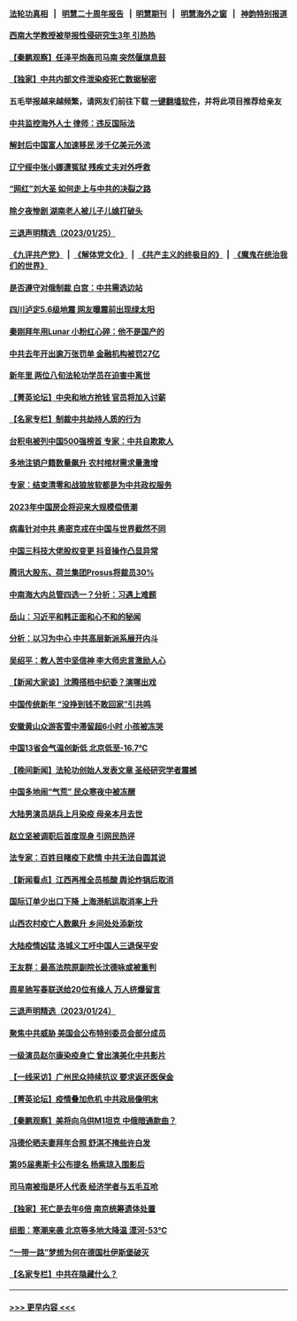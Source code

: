 #### [法轮功真相](https://github.com/gfw-breaker/truth/blob/master/README.md?t=0) &nbsp;&nbsp;|&nbsp;&nbsp; [明慧二十周年报告](https://github.com/gfw-breaker/mh-reports/blob/master/README.md?t=0) &nbsp;&nbsp;|&nbsp;&nbsp;[明慧期刊](https://github.com/gfw-breaker/mh-qikan) &nbsp;&nbsp;|&nbsp;&nbsp; [明慧海外之窗](https://github.com/gfw-breaker/mh-news/blob/master/README.md?t=0) &nbsp;&nbsp;|&nbsp;&nbsp; [神韵特别报道](https://github.com/gfw-breaker/mh-news/blob/master/shenyun.md?t=0)
#### [西南大学教授被举报性侵研究生3年 引热热](../pages/nsc413/n13915747.md?t=01261543) 
#### [【秦鹏观察】任泽平炮轰司马南 突然偃旗息鼓](../pages/nsc413/n13915618.md?t=01261543) 
#### [【独家】中共内部文件泄染疫死亡数据秘密](../pages/nsc413/n13915199.md?t=01261543) 
#### 五毛举报越来越频繁，请网友们前往下载 [一键翻墙软件](https://github.com/gfw-breaker/ssr-accounts)，并将此项目推荐给亲友
#### [中共监控海外人士 律师：违反国际法](../pages/nsc413/n13915579.md?t=01261543) 
#### [解封后中国富人加速移民 涉千亿美元外流](../pages/nsc413/n13915670.md?t=01261543) 
#### [辽宁绥中张小娜遭冤狱 残疾丈夫对外呼救](../pages/nsc413/n13915683.md?t=01261543) 
#### [“网红”刘大圣  如何走上与中共的决裂之路](../pages/nsc413/n13915701.md?t=01261543) 
#### [除夕夜惨剧 湖南老人被儿子儿媳打破头](../pages/nsc413/n13915407.md?t=01261543) 
#### [三退声明精选（2023/01/25）](../pages/nsc413/n13915699.md?t=01261543) 
#### [《九评共产党》](https://github.com/begood0513/9ping.md/blob/master/README.md) &nbsp;|&nbsp; [《解体党文化》](../../../../jtdwh.md/blob/master/README.md)  &nbsp;|&nbsp; [《共产主义的终极目的》](../../../../gczydzjmd.md/blob/master/README.md) &nbsp;|&nbsp; [《魔鬼在统治我们的世界》](../../../../mgztzwmdsj.md/blob/master/README.md) 
#### [是否遵守对俄制裁 白宫：中共需选边站](../pages/nsc413/n13915584.md?t=01261543) 
#### [四川泸定5.6级地震 网友曝震前出现绿太阳](../pages/nsc413/n13915590.md?t=01261543) 
#### [秦刚拜年用Lunar 小粉红心碎：他不是国产的](../pages/nsc413/n13915341.md?t=01261543) 
#### [中共去年开出逾万张罚单 金融机构被罚27亿](../pages/nsc413/n13915569.md?t=01261543) 
#### [新年里 两位八旬法轮功学员在迫害中离世](../pages/nsc413/n13915319.md?t=01261543) 
#### [【菁英论坛】中央和地方抢钱 官员将加入讨薪](../pages/nsc413/n13915576.md?t=01261543) 
#### [【名家专栏】制裁中共劫持人质的行为](../pages/nsc413/n13914708.md?t=01261543) 
#### [台积电被列中国500强榜首 专家：中共自欺欺人](../pages/nsc413/n13915338.md?t=01261543) 
#### [多地注销户籍数量飙升 农村棺材需求量激增](../pages/nsc413/n13915510.md?t=01261543) 
#### [专家：结束清零和战狼放软都是为中共政权服务](../pages/nsc413/n13915521.md?t=01261543) 
#### [2023年中国房企将迎来大规模偿债潮](../pages/nsc413/n13915532.md?t=01261543) 
#### [病毒针对中共 奥密克戎在中国与世界截然不同](../pages/nsc413/n13915272.md?t=01261543) 
#### [中国三科技大佬股权变更 抖音操作凸显异常](../pages/nsc413/n13915452.md?t=01261543) 
#### [腾讯大股东、荷兰集团Prosus将裁员30%](../pages/nsc413/n13915500.md?t=01261543) 
#### [中南海大内总管四选一？分析：习遇上难题](../pages/nsc413/n13915274.md?t=01261543) 
#### [岳山：习近平和韩正面和心不和的秘闻](../pages/nsc413/n13915345.md?t=01261543) 
#### [分析：以习为中心 中共高层新派系展开内斗](../pages/nsc413/n13914955.md?t=01261543) 
#### [吴绍平：教人苦中坚信神 李大师忠言激励人心](../pages/nsc413/n13915306.md?t=01261543) 
#### [【新闻大家谈】沈腾搭档中纪委？演哪出戏](../pages/nsc413/n13915336.md?t=01261543) 
#### [中国传统新年 “没挣到钱不敢回家”引共鸣](../pages/nsc413/n13915258.md?t=01261543) 
#### [安徽黄山众游客雪中滞留超6小时 小孩被冻哭](../pages/nsc413/n13915298.md?t=01261543) 
#### [中国13省会气温创新低 北京低至-16.7℃](../pages/nsc413/n13915218.md?t=01261543) 
#### [【晚间新闻】法轮功创始人发表文章 圣经研究学者震撼](../pages/nsc413/n13915255.md?t=01261543) 
#### [中国多地闹“气荒” 民众寒夜中被冻醒](../pages/nsc413/n13915193.md?t=01261543) 
#### [大陆男演员胡兵上月染疫 母亲本月去世](../pages/nsc413/n13914950.md?t=01261543) 
#### [赵立坚被调职后首度现身 引网民热评](../pages/nsc413/n13915045.md?t=01261543) 
#### [法专家：百姓目睹疫下悲情 中共无法自圆其说](../pages/nsc413/n13915127.md?t=01261543) 
#### [【新闻看点】江西再推全员核酸 舆论炸锅后取消](../pages/nsc413/n13914897.md?t=01261543) 
#### [国际订单少出口下降 上海港航运取消率上升](../pages/nsc413/n13915042.md?t=01261543) 
#### [山西农村疫亡人数飙升 乡间处处添新坟](../pages/nsc413/n13914998.md?t=01261543) 
#### [大陆疫情凶猛 洛城义工吁中国人三退保平安](../pages/nsc413/n13915022.md?t=01261543) 
#### [王友群：最高法院原副院长沈德咏或被重判](../pages/nsc413/n13914881.md?t=01261543) 
#### [周星驰写春联送给20位有缘人 万人挤爆留言](../pages/nsc413/n13914908.md?t=01261543) 
#### [三退声明精选（2023/01/24）](../pages/nsc413/n13914995.md?t=01261543) 
#### [聚焦中共威胁 美国会公布特别委员会部分成员](../pages/nsc413/n13914942.md?t=01261543) 
#### [一级演员赵尔康染疫身亡 曾出演美化中共影片](../pages/nsc413/n13914920.md?t=01261543) 
#### [【一线采访】广州民众持续抗议 要求返还医保金](../pages/nsc413/n13914652.md?t=01261543) 
#### [【菁英论坛】疫情叠加危机 中共政局像明末](../pages/nsc413/n13914887.md?t=01261543) 
#### [【秦鹏观察】美将向乌供M1坦克 中俄暗通款曲？](../pages/nsc413/n13914899.md?t=01261543) 
#### [冯德伦晒夫妻拜年合照 舒淇不掩些许白发](../pages/nsc413/n13914872.md?t=01261543) 
#### [第95届奥斯卡公布提名 杨紫琼入围影后](../pages/nsc413/n13914807.md?t=01261543) 
#### [司马南被指是坏人代表 经济学者与五毛互呛](../pages/nsc413/n13914814.md?t=01261543) 
#### [【独家】死亡是去年6倍 南京统筹遗体处置](../pages/nsc413/n13914832.md?t=01261543) 
#### [组图：寒潮来袭 北京等多地大降温 漠河-53℃](../pages/nsc413/n13914321.md?t=01261543) 
#### [“一带一路”梦想为何在德国杜伊斯堡破灭](../pages/nsc413/n13914803.md?t=01261543) 
#### [【名家专栏】中共在隐藏什么？](../pages/nsc413/n13914707.md?t=01261543) 

----
#### [ >>> 更早内容 <<< ](../indexes/nsc413-earlier.md)
